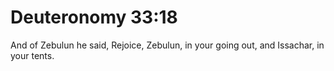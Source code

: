 # Deuteronomy 33:18

And of Zebulun he said, Rejoice, Zebulun, in your going out, and Issachar, in your tents.
